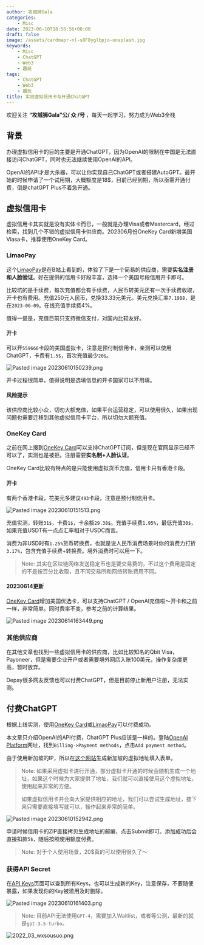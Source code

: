 ```yaml
---
author: 攻城狮Gala
categories:
    - Misc
date: 2023-06-10T18:56:56+08:00
draft: false
image: /assets/cardmapr-nl-s8F8yglbpjo-unsplash.jpg
keywords:
    - Misc
    - ChatGPT
    - Web3
    - 趣玩
tags:
    - ChatGPT
    - Web3
    - 趣玩
title: 实测虚拟信用卡与开通ChatGPT
---
```


<!----- [ChatGPT](/tags/ChatGPT) [Web3](/tags/Web3) [趣玩](/tags/趣玩) ----->

欢迎关注 **“攻城狮Gala”公/ 众 /号** ，每天一起学习，努力成为Web3全栈

## 背景

办理虚拟信用卡的目的主要是开通ChatGPT，因为OpenAI的限制在中国是无法直接访问ChatGPT，同时也无法继续使用OpenAI的API。

OpenAI的API才是大杀器，可以让你实现自己ChatGPT或者搭建AutoGPT。最开始的时候申请了一个试用期，大概额度是18$，目前已经到期，所以亟需开通付费，倒是chatGPT Plus不着急开通。

## 虚拟信用卡

虚拟信用卡其实就是没有实体卡而已，一般就是办理Visa或者Mastercard，经过检索，找到几个不错的虚拟信用卡供应商。202306月份OneKey Card新增美国Viasa卡，推荐使用OneKey Card。

### LimaoPay

这个[LimaoPay](https://www.limaopay.com/register/#/register?codes=DpMXg5cW)是在B站上看到的，体验了下是一个简易的供应商，需要**实名注册和人脸验证**。好在提供的信用卡好段丰富，选择一个美国号段信用开卡即可。

比较坑的是手续费，每次充值都会有手续费，人民币转美元还有一次手续费收取，开卡也有费用。充值250元人民币，兑换33.33元美元。美元兑换汇率`7.1988`，是在`2023-06-09`。在线充值手续费4%。

值得一提是，充值目前只支持微信支付，对国内比较友好。

#### 开卡

可以开`559666`卡段的美国虚拟卡，注意是预付制信用卡，亲测可以使用ChatGPT，卡费有`1.5$`，首次充值最少`20$`。

![Pasted image 20230610150239.png](/assets/Pasted%20image%2020230610150239.png)

开卡过程很简单，值得说明是选填信息的开卡国家可以不用填。

#### 风险提示

该供应商比较小众，切勿大额充值，如果平台运营稳定，可以使用很久，如果出现问题也需要迁移到其他虚拟信用卡平台，所以切勿大额充值。

### OneKey Card

之前在网上搜到[OneKey Card](https://card.onekey.so/?i=J0NTH2)可以支持ChatGPT订阅，但是现在官网显示已经不可以了，实测也是被拒。注册需要**实名制+人脸认证**。

OneKey Card比较有特点的是只能使用虚拟货币充值，信用卡只有香港卡段。

#### 开卡

有两个香港卡段，花美元多建议`493`卡段，注意是预付制信用卡。

![Pasted image 20230610151513.png](/assets/Pasted%20image%2020230610151513.png)

充值实测，转账`31$`，卡费`1$`，卡余额`29.38$`。充值手续费`1.95%`，最低充值`30$`，如果充值USDT有一点点汇率相对于USDC而言。

消费为非USD时有`1.25%`货币转换费，也就是说人民币消费场景时你的消费力打折`3.17%`，包含充值手续费+转换费。境外消费时可以用一下。

> Note: 其实在区块链网络发送稳定币也是要交易费的，不过这个费用是固定的不是按百分比收取，且不同交易所和网络转账费用不同。

#### 20230614更新

[OneKey Card](https://card.onekey.so/?i=J0NTH2)增加美国优选卡，可以支持ChatGPT / OpenAI充值啦～开卡和之前一样，非常简单。同时费率不变，参考之前的计算结果。

![Pasted image 20230614163449.png](/assets/Pasted%20image%2020230614163449.png)

### 其他供应商

在其他文章也找到一些虚拟信用卡的供应商，比如比较知名的Qbit Visa，Payoneer，但是需要企业开户或者需要境外网店入账100美元，操作复杂度更高，暂时放弃。

Depay很多网友反馈也可以付费ChatGPT，但是目前停止新用户注册，无法实测。

## 付费ChatGPT

根据上线实测，使用[OneKey Card](https://card.onekey.so/?i=J0NTH2)或[LimaoPay](https://www.limaopay.com/register/#/register?codes=DpMXg5cW)可以付费成功。

本文章只介绍OpenAI的API付费，ChatGPT Plus应该是一样的。登陆[OpenAI Platform](https://platform.openai.com/account/billing/payment-methods)网址，找到`Billing->Payment methods`，点击`Add payment method`。

由于使用新加坡的IP，所以在[这个网站](https://www.meiguodizhi.com/sg-address)生成新加坡的虚拟地址填入表单。

>Note: 如果采用虚拟卡进行开通，部分虚拟卡开通的时候会随机生成一个地址，如果这个时候为大家提供了地址，我们就可以直接使用这个虚拟地址，使用起来非常的方便。
>
>如果虚拟信用卡并会向大家提供相应的地址，我们可以尝试生成地址，接下来只需要直接填写就可以，操作起来非常的简单。

![Pasted image 20230610152942.png](/assets/Pasted%20image%2020230610152942.png)

申请时候信用卡的ZIP直接拷贝生成地址的邮编，点击Submit即可。添加成功后会直接扣款`5$`，随后按照使用额度付费。

>Note: 对于个人使用场景，20$真的可以使用很久了～

### 获得API Secret

在[API Keys](https://platform.openai.com/account/api-keys)页面可以查到所有Keys，也可以生成新的Key，注意保存，不要随便暴露，如果发现你的Key被滥用及时删除。

![Pasted image 20230610161403.png](/assets/Pasted%20image%2020230610161403.png)

> Note: 目前API无法使用`GPT-4`，需要加入Waitlist，或者等公测，最新的就是`gpt-3.5-turbo`。

![2022_03_wxsousuo.png](/assets/2022_03_wxsousuo.png)

